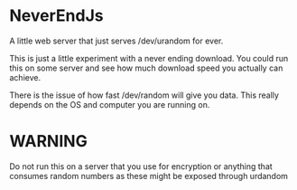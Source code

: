 # NeverEndJs
A little web server that just serves /dev/urandom for ever.

This is just a little experiment with a never ending download. You could run this on some server and see how much download speed you actually can achieve.

There is the issue of how fast /dev/random will give you data. This really depends on the OS and computer you are running on.

# WARNING

Do not run this on a server that you use for encryption or anything that consumes random numbers as these might be exposed through urdandom
